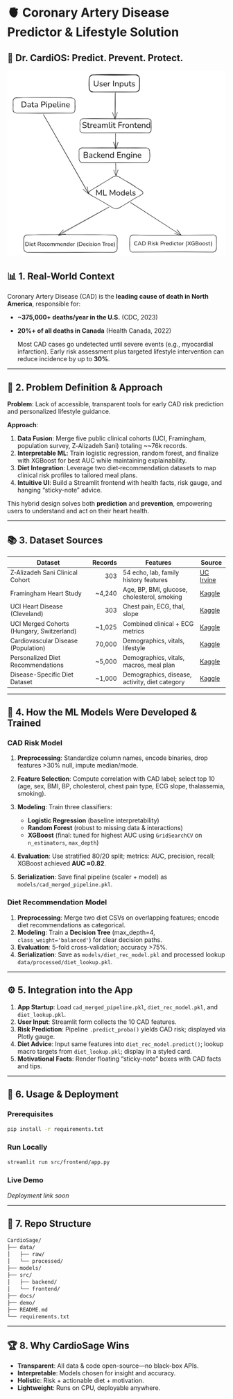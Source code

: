 # 🫀 Coronary Artery Disease Predictor & Lifestyle Solution

## 🏥 Dr. CardiOS: Predict. Prevent. Protect.

![Dr. CardiOS Architecture](docs/architecture.png)

## 📊 1. Real-World Context

Coronary Artery Disease (CAD) is the **leading cause of death in North America**, responsible for:

* **~375,000+ deaths/year in the U.S.** (CDC, 2023)  
* **20%+ of all deaths in Canada** (Health Canada, 2022)

  Most CAD cases go undetected until severe events (e.g., myocardial infarction). Early risk assessment plus targeted lifestyle intervention can reduce incidence by up to **30%**.

---

## 🎯 2. Problem Definition & Approach

**Problem**: Lack of accessible, transparent tools for early CAD risk prediction and personalized lifestyle guidance.

**Approach**:

1. **Data Fusion**: Merge five public clinical cohorts (UCI, Framingham, population survey, Z‑Alizadeh Sani) totaling \~\~76k records.
2. **Interpretable ML**: Train logistic regression, random forest, and finalize with XGBoost for best AUC while maintaining explainability.
3. **Diet Integration**: Leverage two diet‑recommendation datasets to map clinical risk profiles to tailored meal plans.
4. **Intuitive UI**: Build a Streamlit frontend with health facts, risk gauge, and hanging “sticky-note” advice.

This hybrid design solves both **prediction** and **prevention**, empowering users to understand and act on their heart health.

---

## 📚 3. Dataset Sources

| Dataset                                   | Records | Features                                       | Source                                                                                             |
| ----------------------------------------- | ------: | ---------------------------------------------- | -------------------------------------------------------------------------------------------------- |
| Z‑Alizadeh Sani Clinical Cohort           |     303 | 54 echo, lab, family history features          | [UC Irvine](https://archive.ics.uci.edu/static/public/412/z+alizadeh+sani.zip) 
| Framingham Heart Study                    | \~4,240 | Age, BP, BMI, glucose, cholesterol, smoking    | [Kaggle](https://www.kaggle.com/datasets/aasheesh200/framingham-heart-study-dataset)               |
| UCI Heart Disease (Cleveland)             |     303 | Chest pain, ECG, thal, slope                   | [Kaggle](https://www.kaggle.com/datasets/cherngs/heart-disease-cleveland-uci)                      |
| UCI Merged Cohorts (Hungary, Switzerland) | \~1,025 | Combined clinical + ECG metrics                | [Kaggle](https://www.kaggle.com/datasets/johnsmith88/heart-disease-dataset)                        |
| Cardiovascular Disease (Population)       |  70,000 | Demographics, vitals, lifestyle                | [Kaggle](https://www.kaggle.com/datasets/colewelkins/cardiovascular-disease)                       |                      |
| Personalized Diet Recommendations         | \~5,000 | Demographics, vitals, macros, meal plan        | [Kaggle](https://www.kaggle.com/datasets/ziya07/personalized-medical-diet-recommendations-dataset) |
| Disease-Specific Diet Dataset             | \~1,000 | Demographics, disease, activity, diet category | [Kaggle](https://www.kaggle.com/datasets/ziya07/diet-recommendations-dataset)                      |

---

## 🧠 4. How the ML Models Were Developed & Trained

### CAD Risk Model

1. **Preprocessing**: Standardize column names, encode binaries, drop features >30% null, impute median/mode.
2. **Feature Selection**: Compute correlation with CAD label; select top 10 (age, sex, BMI, BP, cholesterol, chest pain type, ECG slope, thalassemia, smoking).
3. **Modeling**: Train three classifiers:

   * **Logistic Regression** (baseline interpretability)
   * **Random Forest** (robust to missing data & interactions)
   * **XGBoost** (final: tuned for highest AUC using `GridSearchCV` on `n_estimators`, `max_depth`)
4. **Evaluation**: Use stratified 80/20 split; metrics: AUC, precision, recall; XGBoost achieved **AUC ≈0.82**.
5. **Serialization**: Save final pipeline (scaler + model) as `models/cad_merged_pipeline.pkl`.

### Diet Recommendation Model

1. **Preprocessing**: Merge two diet CSVs on overlapping features; encode diet recommendations as categorical.
2. **Modeling**: Train a **Decision Tree** (max\_depth=4, `class_weight='balanced'`) for clear decision paths.
3. **Evaluation**: 5-fold cross-validation; accuracy >75%.
4. **Serialization**: Save as `models/diet_rec_model.pkl` and processed lookup `data/processed/diet_lookup.pkl`.

---

## ⚙️ 5. Integration into the App

1. **App Startup**: Load `cad_merged_pipeline.pkl`, `diet_rec_model.pkl`, and `diet_lookup.pkl`.
2. **User Input**: Streamlit form collects the 10 CAD features.
3. **Risk Prediction**: Pipeline `.predict_proba()` yields CAD risk; displayed via Plotly gauge.
4. **Diet Advice**: Input same features into `diet_rec_model.predict()`; lookup macro targets from `diet_lookup.pkl`; display in a styled card.
5. **Motivational Facts**: Render floating “sticky-note” boxes with CAD facts and tips.

---

## 🚀 6. Usage & Deployment

### Prerequisites

```bash
pip install -r requirements.txt
```

### Run Locally

```bash
streamlit run src/frontend/app.py
```

### Live Demo

*Deployment link soon*

---

## 📂 7. Repo Structure

```
CardioSage/
├── data/
│   ├── raw/
│   └── processed/
├── models/
├── src/
│   ├── backend/
│   └── frontend/
├── docs/
├── demo/
├── README.md
└── requirements.txt
```

---

## 🏆 8. Why CardioSage Wins

* **Transparent**: All data & code open-source—no black-box APIs.
* **Interpretable**: Models chosen for insight and accuracy.
* **Holistic**: Risk + actionable diet + motivation.
* **Lightweight**: Runs on CPU, deployable anywhere.

